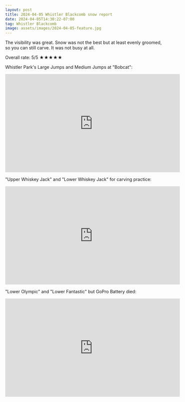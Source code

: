 ```yaml
---
layout: post
title: 2024-04-05 Whistler Blackcomb snow report
date: 2024-04-05T14:30:22-07:00
tag: Whistler Blackcomb
image: assets/images/2024-04-05-feature.jpg
---
```


The visibility was great. Snow was not the best but at least evenly groomed, so you can still carve. It was not busy at all.

Overall rate: 5/5 ★★★★★

Whistler Park's Large Jumps and Medium Jumps at "Bobcat":
<iframe width="560" height="315" src="https://www.youtube.com/embed/5kZyU6DBN4c?si=Ob-fDiEcg_p-L2ae&hl=en" title="YouTube video player" frameborder="0" allow="accelerometer; autoplay; clipboard-write; encrypted-media; gyroscope; picture-in-picture; web-share" referrerpolicy="strict-origin-when-cross-origin" allowfullscreen></iframe>

"Upper Whiskey Jack" and "Lower Whiskey Jack" for carving practice:
<iframe width="560" height="315" src="https://www.youtube.com/embed/W3zzch0IzIk?si=Ob-fDiEcg_p-L2ae&hl=en" title="YouTube video player" frameborder="0" allow="accelerometer; autoplay; clipboard-write; encrypted-media; gyroscope; picture-in-picture; web-share" referrerpolicy="strict-origin-when-cross-origin" allowfullscreen></iframe>


"Lower Olympic" and "Lower Fantastic" but GoPro Battery died:
<iframe width="560" height="315" src="https://www.youtube.com/embed/oP5VkrBP0Us?si=Ob-fDiEcg_p-L2ae&hl=en" title="YouTube video player" frameborder="0" allow="accelerometer; autoplay; clipboard-write; encrypted-media; gyroscope; picture-in-picture; web-share" referrerpolicy="strict-origin-when-cross-origin" allowfullscreen></iframe>
